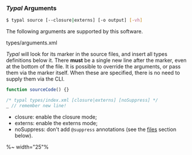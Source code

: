 ### _Typal_ Arguments

```sh
$ typal source [--closure|externs] [-o output] [-vh]
```

The following arguments are supported by this software.

<argufy>types/arguments.xml</argufy>

_Typal_ will look for its marker in the source files, and insert all types definitions below it. There **must** be a single new line after the marker, even at the bottom of the file. It is possible to override the arguments, or pass them via the marker itself. When these are specified, there is no need to supply them via the CLI.

```js
function sourceCode() {}

/* typal types/index.xml [closure|externs] [noSuppress] */
_ // remember new line!
```

- <key>closure</key>: enable the closure mode;
- <key>externs</key>: enable the externs mode;
- <key>noSuppress</key>: don't add `@suppress` annotations (see the [files](#keeping-types-in-separate-file) section below).

%~ width="25"%